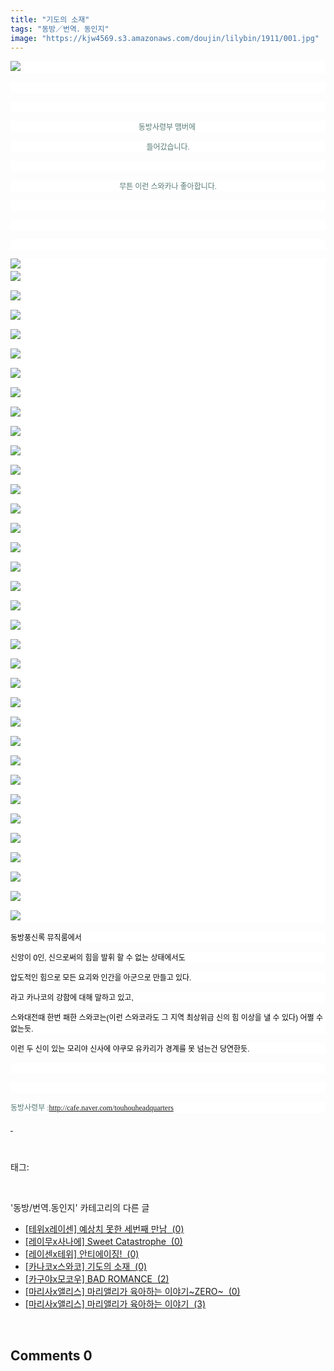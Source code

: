 ```yaml
---
title: "기도의 소재"
tags: "동방／번역．동인지"
image: "https://kjw4569.s3.amazonaws.com/doujin/lilybin/1911/001.jpg"
---
```

<div class="article">
<div class="area_view">
<p style="text-align: justify; background: white"><img src="{{ site.imgserver3 }}/lilybin/1911/001.jpg"/><span style="color:#557a74; font-family:돋움; font-size:9pt"> 
</span></p><p style="text-align: justify; background: white"> 
 </p><p style="text-align: justify; background: white"> 
 </p><p style="text-align: center; background: white"><span style="color:#557a74; font-family:돋움; font-size:9pt">동방사령부 맴버에 
</span></p><p style="text-align: center; background: white"><span style="color:#557a74; font-family:돋움; font-size:9pt">들어갔습니다.
</span></p><p style="text-align: center; background: white"> 
 </p><p style="text-align: center; background: white"><span style="color:#557a74; font-family:돋움; font-size:9pt">무튼 이런 스와카나 좋아합니다.
</span></p><p style="text-align: center; background: white"> 
 </p><p style="text-align: justify; background: white"> 
 </p><p style="text-align: justify; background: white"> 
 </p><p style="text-align: justify; background: white"><img src="{{ site.imgserver3 }}/lilybin/1911/002.jpg"/><span style="color:#557a74; font-family:돋움; font-size:9pt"><br/><img src="{{ site.imgserver3 }}/lilybin/1911/003.jpg"/><br/><br/><img src="{{ site.imgserver3 }}/lilybin/1911/004.jpg"/><br/><br/><img src="{{ site.imgserver3 }}/lilybin/1911/005.jpg"/><br/><br/><img src="{{ site.imgserver3 }}/lilybin/1911/006.jpg"/><br/><br/><img src="{{ site.imgserver3 }}/lilybin/1911/007.jpg"/><br/><br/><img src="{{ site.imgserver3 }}/lilybin/1911/008.jpg"/><br/><br/><img src="{{ site.imgserver3 }}/lilybin/1911/009.jpg"/><br/><br/><img src="{{ site.imgserver3 }}/lilybin/1911/010.jpg"/><br/><br/><img src="{{ site.imgserver3 }}/lilybin/1911/011.jpg"/><br/><br/><img src="{{ site.imgserver3 }}/lilybin/1911/012.jpg"/><br/><br/><img src="{{ site.imgserver3 }}/lilybin/1911/013.jpg"/><br/><br/><img src="{{ site.imgserver3 }}/lilybin/1911/014.jpg"/><br/><br/><img src="{{ site.imgserver3 }}/lilybin/1911/015.jpg"/><br/><br/><img src="{{ site.imgserver3 }}/lilybin/1911/016.jpg"/><br/><br/><img src="{{ site.imgserver3 }}/lilybin/1911/017.jpg"/><br/><br/><img src="{{ site.imgserver3 }}/lilybin/1911/018.jpg"/><br/><br/><img src="{{ site.imgserver3 }}/lilybin/1911/019.jpg"/><br/><br/><img src="{{ site.imgserver3 }}/lilybin/1911/020.jpg"/><br/><br/><img src="{{ site.imgserver3 }}/lilybin/1911/021.jpg"/><br/><br/><img src="{{ site.imgserver3 }}/lilybin/1911/022.jpg"/><br/><br/><img src="{{ site.imgserver3 }}/lilybin/1911/023.jpg"/><br/><br/><img src="{{ site.imgserver3 }}/lilybin/1911/024.jpg"/><br/><br/><img src="{{ site.imgserver3 }}/lilybin/1911/025.jpg"/><br/><br/><img src="{{ site.imgserver3 }}/lilybin/1911/026.jpg"/><br/><br/><img src="{{ site.imgserver3 }}/lilybin/1911/027.jpg"/><br/><br/><img src="{{ site.imgserver3 }}/lilybin/1911/028.jpg"/><br/><br/><img src="{{ site.imgserver3 }}/lilybin/1911/029.jpg"/><br/><br/><img src="{{ site.imgserver3 }}/lilybin/1911/030.jpg"/><br/><br/><img src="{{ site.imgserver3 }}/lilybin/1911/031.jpg"/><br/><br/><img src="{{ site.imgserver3 }}/lilybin/1911/032.jpg"/><br/><br/><img src="{{ site.imgserver3 }}/lilybin/1911/033.jpg"/><br/><br/><img src="{{ site.imgserver3 }}/lilybin/1911/034.jpg"/><br/><br/><img src="{{ site.imgserver3 }}/lilybin/1911/035.jpg"/><br/><br/><img src="{{ site.imgserver3 }}/lilybin/1911/036.jpg"/> 
</span></p><p style="background: white"><span style="font-size:9pt"><span style="color:black"><span style="font-family:돋움">동방풍신록</span><span style="font-family:Arial">
</span><span style="font-family:돋움">뮤직룸에서</span><span style="font-family:Arial"> </span></span><span style="color:#557a74; font-family:돋움">
</span></span></p><p style="background: white"><span style="font-size:9pt"><span style="color:black"><span style="font-family:돋움">신앙이</span><span style="font-family:Arial"> 0</span><span style="font-family:돋움">인</span><span style="font-family:Arial">, </span><span style="font-family:돋움">신으로써의</span><span style="font-family:Arial">
</span><span style="font-family:돋움">힘을</span><span style="font-family:Arial">
</span><span style="font-family:돋움">발휘</span><span style="font-family:Arial">
</span><span style="font-family:돋움">할</span><span style="font-family:Arial">
</span><span style="font-family:돋움">수</span><span style="font-family:Arial">
</span><span style="font-family:돋움">없는</span><span style="font-family:Arial">
</span><span style="font-family:돋움">상태에서도</span><span style="font-family:Arial"> </span></span><span style="color:#557a74; font-family:돋움">
</span></span></p><p style="text-align: justify; background: white"><span style="font-family:돋움; font-size:9pt"><span style="color:black">압도적인 힘으로 모든 요괴와 인간을 아군으로 만들고 있다.</span><span style="color:#557a74">
</span></span></p><p style="background: white"><span style="font-size:9pt"><span style="color:black"><span style="font-family:돋움">라고</span><span style="font-family:Arial">
</span><span style="font-family:돋움">카나코의</span><span style="font-family:Arial">
</span><span style="font-family:돋움">강함에</span><span style="font-family:Arial">
</span><span style="font-family:돋움">대해</span><span style="font-family:Arial">
</span><span style="font-family:돋움">말하고</span><span style="font-family:Arial">
</span><span style="font-family:돋움">있고</span><span style="font-family:Arial">, </span></span><span style="color:#557a74; font-family:돋움">
</span></span></p><p style="background: white"><span style="font-size:9pt"><span style="color:black"><span style="font-family:돋움">스와대전때</span><span style="font-family:Arial">
</span><span style="font-family:돋움">한번</span><span style="font-family:Arial">
</span><span style="font-family:돋움">패한</span><span style="font-family:Arial">
</span><span style="font-family:돋움">스와코는</span><span style="font-family:Arial">(</span><span style="font-family:돋움">이런</span><span style="font-family:Arial">
</span><span style="font-family:돋움">스와코라도</span><span style="font-family:Arial">
</span><span style="font-family:돋움">그</span><span style="font-family:Arial">
</span><span style="font-family:돋움">지역</span><span style="font-family:Arial">
</span><span style="font-family:돋움">최상위급</span><span style="font-family:Arial">
</span><span style="font-family:돋움">신의</span><span style="font-family:Arial">
</span><span style="font-family:돋움">힘</span><span style="font-family:Arial">
</span><span style="font-family:돋움">이상을</span><span style="font-family:Arial">
</span><span style="font-family:돋움">낼</span><span style="font-family:Arial">
</span><span style="font-family:돋움">수</span><span style="font-family:Arial">
</span><span style="font-family:돋움">있다</span><span style="font-family:Arial">) </span><span style="font-family:돋움">어쩔</span><span style="font-family:Arial">
</span><span style="font-family:돋움">수</span><span style="font-family:Arial">
</span><span style="font-family:돋움">없는듯</span><span style="font-family:Arial">.</span></span><span style="color:#557a74; font-family:돋움">
</span></span></p><p style="background: white"><span style="font-size:9pt"><span style="color:black"><span style="font-family:돋움">이런</span><span style="font-family:Arial">
</span><span style="font-family:돋움">두</span><span style="font-family:Arial">
</span><span style="font-family:돋움">신이</span><span style="font-family:Arial">
</span><span style="font-family:돋움">있는</span><span style="font-family:Arial">
</span><span style="font-family:돋움">모리야</span><span style="font-family:Arial">
</span><span style="font-family:돋움">신사에</span><span style="font-family:Arial">
</span><span style="font-family:돋움">야쿠모</span><span style="font-family:Arial">
</span><span style="font-family:돋움">유카리가</span><span style="font-family:Arial">
</span><span style="font-family:돋움">경계를</span><span style="font-family:Arial">
</span><span style="font-family:돋움">못</span><span style="font-family:Arial">
</span><span style="font-family:돋움">넘는건</span><span style="font-family:Arial">
</span><span style="font-family:돋움">당연한듯</span><span style="font-family:Arial">. </span></span><span style="color:#557a74; font-family:돋움">
</span></span></p><p style="text-align: justify; background: white"> 
 </p><p style="text-align: justify; background: white"> 
 </p><p style="text-align: justify; background: white"><span style="font-family:돋움; font-size:9pt"><span style="color:#557a74">동방사령부 :<a href="http://cafe.naver.com/touhouheadquarters
"></a></span><a href="http://cafe.naver.com/touhouheadquarters
">http://cafe.naver.com/touhouheadquarters</a></span><a href="http://cafe.naver.com/touhouheadquarters
"><span style="font-family:굴림; font-size:12pt">
</span></a></p><p><a href="http://cafe.naver.com/touhouheadquarters
"> </a></p><a href="http://cafe.naver.com/touhouheadquarters
">
</a>
</div></div><br/>
<div class="tagTrail">
<p>태그: </p>
<ul>
</ul>
</div><br/>
<div class="another">
<p>'동방/번역.동인지' 카테고리의 다른 글</p>
<ul>
<li><a href="/lilybin_1914">
[테위x레이센] 예상치 못한 세번째 만남  (0)
</a></li>
<li><a href="/lilybin_1913">
[레이무x사나에] Sweet Catastrophe  (0)
</a></li>
<li><a href="/lilybin_1912">
[레이센x테위] 안티에이징!  (0)
</a></li>
<li><a href="/lilybin_1911">
[카나코x스와코] 기도의 소재  (0)
</a></li>
<li><a href="/lilybin_1910">
[카구야x모코우] BAD ROMANCE  (2)
</a></li>
<li><a href="/lilybin_1909">
[마리사x앨리스] 마리앨리가 육아하는 이야기~ZERO~  (0)
</a></li>
<li><a href="/lilybin_1908">
[마리사x앨리스] 마리앨리가 육아하는 이야기  (3)
</a></li>
</ul>
</div><br/>
<div class="comment">
<h2 class="bold">Comments <span id="commentCount1911">0</span></h2>
<div style="clear:both;">
<div id="entry1911Comment" style="display:block">
</div>
</div>
</div><br/>
<br/>
<p id="refer"></p>
<br/>

